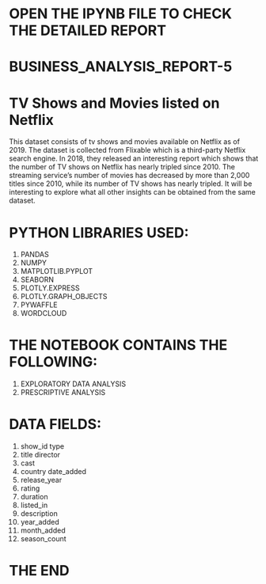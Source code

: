 # OPEN THE IPYNB FILE TO CHECK THE DETAILED REPORT
# BUSINESS_ANALYSIS_REPORT-5
# TV Shows and Movies listed on Netflix
This dataset consists of tv shows and movies available on Netflix as of 2019. The dataset is collected from Flixable which is a third-party Netflix search engine.
In 2018, they released an interesting report which shows that the number of TV shows on Netflix has nearly tripled since 2010. The streaming service’s number of movies has decreased by more than 2,000 titles since 2010, while its number of TV shows has nearly tripled. It will be interesting to explore what all other insights can be obtained from the same dataset. 
# PYTHON LIBRARIES USED:
1. PANDAS
2. NUMPY
3. MATPLOTLIB.PYPLOT
4. SEABORN
5. PLOTLY.EXPRESS
6. PLOTLY.GRAPH_OBJECTS
7. PYWAFFLE
8. WORDCLOUD
# THE NOTEBOOK CONTAINS THE FOLLOWING:
1. EXPLORATORY DATA ANALYSIS
2. PRESCRIPTIVE ANALYSIS
# DATA FIELDS: 
1. show_id	type
2. title	director
3. cast
4. country	date_added
5. release_year
6. rating
7. duration
8. listed_in
9. description
10. year_added
11. month_added
12. season_count

# THE END

